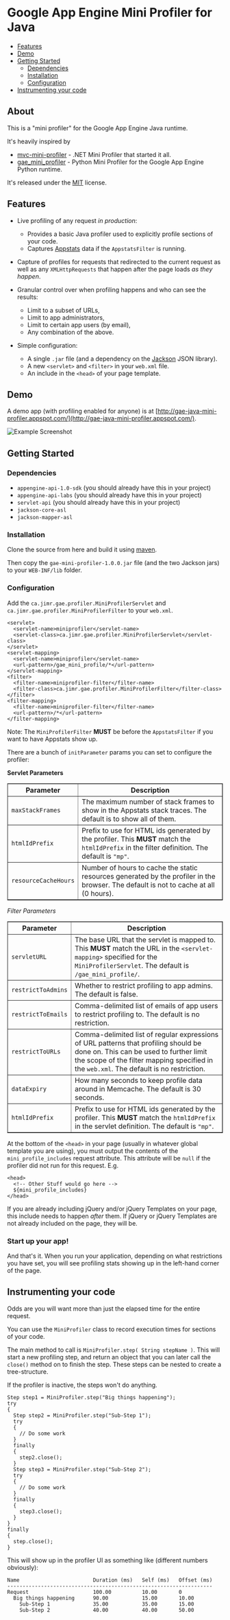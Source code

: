 Google App Engine Mini Profiler for Java
====================================

 - [Features](#features)
 - [Demo](#demo)
 - [Getting Started](#getting-started)
   - [Dependencies](#dependencies)
   - [Installation](#installation)
   - [Configuration](#configuration)
 - [Instrumenting your code](#instrumenting-code)

About
-----

This is a "mini profiler" for the Google App Engine Java runtime.

It's heavily inspired by

 - [mvc-mini-profiler][] - .NET Mini Profiler that started it all.
 - [gae\_mini\_profiler][gaeminiprofiler] - Python Mini Profiler for the Google App Engine Python runtime.

[mvc-mini-profiler]: http://code.google.com/p/mvc-mini-profiler
[gaeminiprofiler]: https://github.com/kamens/gae_mini_profiler

It's released under the [MIT](http://en.wikipedia.org/wiki/MIT_License) license.

<a name="features"></a>
Features
--------

 - Live profiling of any request _in production_:
 
   - Provides a basic Java profiler used to explicitly profile sections of your code.   
   - Captures [Appstats][] data if the `AppstatsFilter` is running.
   
 - Capture of profiles for requests that redirected to the current request as well as any `XMLHttpRequests` that happen after the page loads _as they happen_.
   
 - Granular control over when profiling happens and who can see the results:
 
   - Limit to a subset of URLs,
   - Limit to app administrators,
   - Limit to certain app users (by email),
   - Any combination of the above.
   
 - Simple configuration:
   
   - A single `.jar` file (and a dependency on the [Jackson][] JSON library).
   - A new `<servlet>` and `<filter>` in your `web.xml` file.
   - An include in the `<head>` of your page template.
   
[Appstats]: http://code.google.com/appengine/docs/java/tools/appstats.html
[Jackson]: http://jackson.codehaus.org/

<a name="demo"></a>
Demo
----

A demo app (with profiling enabled for anyone) is at [http://gae-java-mini-profiler.appspot.com/](http://gae-java-mini-profiler.appspot.com/).

<img src="http://gae-java-mini-profiler.appspot.com/images/screenshot-1.png" alt="Example Screenshot" style="max-width: 480px;">

<a name="getting-started"></a>
Getting Started
---------------

<a name="dependencies"></a>
### Dependencies

 - `appengine-api-1.0-sdk` (you should already have this in your project)
 - `appengine-api-labs` (you should already have this in your project)
 - `servlet-api` (you should already have this in your project)
 - `jackson-core-asl`
 - `jackson-mapper-asl`

<a name="installation"></a>
### Installation

Clone the source from here and build it using [maven](http://maven.apache.org/).

Then copy the `gae-mini-profiler-1.0.0.jar` file (and the two Jackson jars) to your `WEB-INF/lib` folder.

<a name="configuration"></a>
### Configuration

Add the `ca.jimr.gae.profiler.MiniProfilerServlet` and `ca.jimr.gae.profiler.MiniProfilerFilter` to your `web.xml`.

    <servlet>
      <servlet-name>miniprofiler</servlet-name>
      <servlet-class>ca.jimr.gae.profiler.MiniProfilerServlet</servlet-class>
    </servlet>
    <servlet-mapping>
      <servlet-name>miniprofiler</servlet-name>
      <url-pattern>/gae_mini_profile/*</url-pattern>
    </servlet-mapping>
    <filter>
      <filter-name>miniprofiler-filter</filter-name>
      <filter-class>ca.jimr.gae.profiler.MiniProfilerFilter</filter-class>
    </filter>
    <filter-mapping>
      <filter-name>miniprofiler-filter</filter-name>
      <url-pattern>/*</url-pattern>
    </filter-mapping>
    
Note: The `MiniProfilerFilter` __MUST__ be before the `AppstatsFilter` if you want to have Appstats show up.

There are a bunch of `initParameter` params you can set to configure the profiler:

__Servlet Parameters__

<table border="1" cellpadding="5" cellspacing="0" width="100%">
 <thead>
  <tr><th width="25%">Parameter</th><th width="75%">Description</th></tr>
 </thead>
 <tbody>
  <tr><td><code>maxStackFrames</code></td><td>The maximum number of stack frames to show in the Appstats stack traces.  The default is to show all of them.</td></tr>
  <tr><td><code>htmlIdPrefix</code></td><td>Prefix to use for HTML ids generated by the profiler.  This <strong>MUST</strong> match the <code>htmlIdPrefix</code> in the filter definition. The default is <code>&quot;mp&quot;</code>.</td></tr>
  <tr><td><code>resourceCacheHours</code></td><td>Number of hours to cache the static resources generated by the profiler in the browser.  The default is not to cache at all (0 hours).</td></tr>  
 </tbody>
</table>

_Filter Parameters_

<table border="1" cellpadding="5" cellspacing="0" width="100%">
 <thead>
  <tr><th width="25%">Parameter</th><th width="75%">Description</th>
 </thead>
 <tbody>
  <tr><td><code>servletURL</code></td><td>The base URL that the servlet is mapped to.  This <strong>MUST</strong> match the URL in the <code>&lt;servlet-mapping&gt;</code> specified for the <code>MiniProfilerServlet</code>.  The default is <code>/gae_mini_profile/</code>.</td></tr>
  <tr><td><code>restrictToAdmins</code></td><td>Whether to restrict profiling to app admins.  The default is false.</td></tr>
  <tr><td><code>restrictToEmails</code></td><td>Comma-delimited list of emails of app users to restrict profiling to.  The default is no restriction.</td></tr>
  <tr><td><code>restrictToURLs</code></td><td>Comma-delimited list of regular expressions of URL patterns that profiling should be done on.  This can be used to further limit the scope of the filter mapping specified in the <code>web.xml</code>. The default is no restriction.</td></tr>
  <tr><td><code>dataExpiry</code></td><td>How many seconds to keep profile data around in Memcache.  The default is 30 seconds.</td></tr>
  <tr><td><code>htmlIdPrefix</code></td><td>Prefix to use for HTML ids generated by the profiler.  This <strong>MUST</strong> match the <code>htmlIdPrefix</code> in the servlet definition. The default is <code>&quot;mp&quot;</code>.</td></tr>
 </tbody>
</table>

At the bottom of the `<head>` in your page (usually in whatever global template you are using), you must output
the contents of the `mini_profile_includes` request attribute.  This attribute will be `null` if the profiler
did not run for this request.  E.g.

    <head>
      <!-- Other Stuff would go here -->
      ${mini_profile_includes}
    </head> 
    
If you are already including jQuery and/or jQuery Templates on your page, this include needs to happen _after_ them.  If jQuery or jQuery Templates are not already included on the page, they will be.
    
### Start up your app!
    
And that's it.  When you run your application, depending on what restrictions you have set, you will see profiling stats showing
up in the left-hand corner of the page.

<a name="instrumenting-code"></a>
Instrumenting your code
-----------------------

Odds are you will want more than just the elapsed time for the entire request.

You can use the `MiniProfiler` class to record execution times for sections of your code.

The main method to call is `MiniProfiler.step( String stepName )`.  This will start a new profiling step, and return an object that
you can later call the `close()` method on to finish the step. These steps can be nested to create a tree-structure.

If the profiler is inactive, the steps won't do anything.

    Step step1 = MiniProfiler.step("Big things happening");
    try
    {
      Step step2 = MiniProfiler.step("Sub-Step 1");
      try
      {
        // Do some work
      }
      finally
      {
        step2.close();
      }
      Step step3 = MiniProfiler.step("Sub-Step 2");
      try
      {
        // Do some work
      }
      finally
      {
        step3.close();
      }
    }
    finally
    {
      step.close();
    }

This will show up in the profiler UI as something like (different numbers obviously):

    Name                        Duration (ms)   Self (ms)   Offset (ms)
    -------------------------------------------------------------------
    Request                     100.00          10.00       0 
      Big things happening      90.00           15.00       10.00
        Sub-Step 1              35.00           35.00       15.00
        Sub-Step 2              40.00           40.00       50.00        